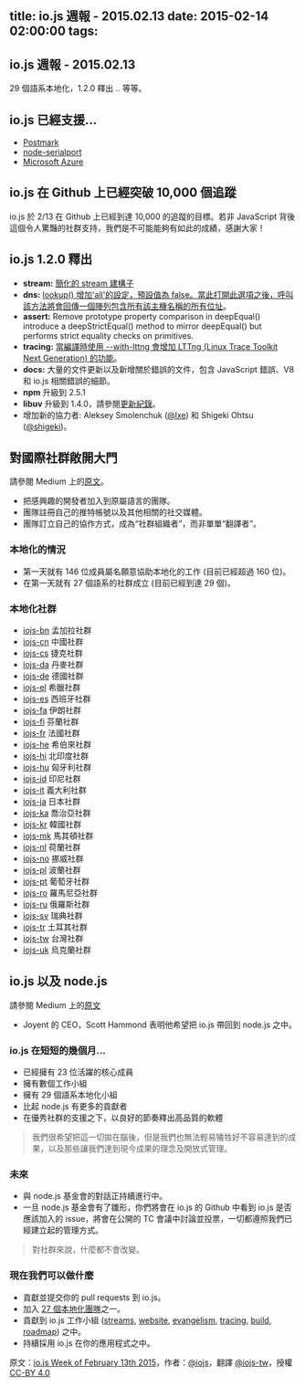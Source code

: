 title: io.js 週報 - 2015.02.13
date: 2015-02-14 02:00:00
tags: 
---

## io.js 週報 - 2015.02.13

29 個語系本地化，1.2.0 釋出 .. 等等。

## io.js 已經支援...

* [Postmark](http://blog.postmarkapp.com/post/110829734198/its-official-were-getting-cozy-with-node-js)
* [node-serialport](https://github.com/voodootikigod/node-serialport/issues/439)
* [Microsoft Azure](http://azure.microsoft.com/en-us/documentation/articles/web-sites-nodejs-iojs/)

## io.js 在 Github 上已經突破 10,000 個追蹤

io.js 於 2/13 在 Github 上已經到達 10,000 的追蹤的目標。若非 JavaScript 背後這個令人驚豔的社群支持，我們是不可能能夠有如此的成績，感謝大家！

## io.js 1.2.0 釋出

* **stream:** [簡化的 stream 建構子](https://github.com/iojs/readable-stream/issues/102)
* **dns:** [lookup() 增加'all'的設定，預設值為 false。當此打開此選項之後，呼叫該方法將會回傳一個陣列包含所有該主機名稱的所有位址](https://github.com/iojs/io.js/pull/744)。
* **assert:** Remove prototype property comparison in deepEqual() introduce a deepStrictEqual() method to mirror deepEqual() but performs strict equality checks on primitives.
* **tracing:** [當編譯時使用 --with-lttng 會增加 LTTng (Linux Trace Toolkit Next Generation) 的功能](https://github.com/iojs/io.js/pull/702)。
* **docs:** 大量的文件更新以及新增關於錯誤的文件，包含 JavaScript 錯誤、V8 和 io.js 相關錯誤的細節。
* **npm** 升級到 2.5.1
* **libuv** 升級到 1.4.0，請參閱[更新紀錄](https://github.com/libuv/libuv/blob/v1.x/ChangeLog)。
* 增加新的協力者: Aleksey Smolenchuk ([@lxe](https://github.com/lxe)) 和 Shigeki Ohtsu ([@shigeki](https://github.com/shigeki))。

## 對國際社群敞開大門

請參閱 Medium 上的[原文](https://medium.com/@mikeal/how-io-js-built-a-146-person-27-language-localization-effort-in-one-day-65e5b1c49a62)。

* 把感興趣的開發者加入到原屬語言的團隊。
* 團隊註冊自己的推特帳號以及其他相關的社交媒體。
* 團隊訂立自己的協作方式，成為“社群組織者”，而非單單“翻譯者”。

### 本地化的情況

* 第一天就有 146 位成員屬名願意協助本地化的工作 (目前已經超過 160 位)。
* 在第一天就有 27 個語系的社群成立 (目前已經到達 29 個)。

### 本地化社群

* [iojs-bn](https://medium.com/node-js-javascript/io-js-week-of-february-13th-2015-7846b94074a2) 孟加拉社群
* [iojs-cn](https://github.com/iojs/iojs-cn) 中國社群
* [iojs-cs](https://github.com/iojs/iojs-cs) 捷克社群
* [iojs-da](https://github.com/iojs/iojs-da) 丹麥社群
* [iojs-de](https://github.com/iojs/iojs-de) 德國社群
* [iojs-el](https://github.com/iojs/iojs-el) 希臘社群
* [iojs-es](https://github.com/iojs/iojs-es) 西班牙社群
* [iojs-fa](https://github.com/iojs/iojs-fa) 伊朗社群
* [iojs-fi](https://github.com/iojs/iojs-fi) 芬蘭社群
* [iojs-fr](https://github.com/iojs/iojs-fr) 法國社群
* [iojs-he](https://github.com/iojs/iojs-he) 希伯來社群
* [iojs-hi](https://github.com/iojs/iojs-hi) 北印度社群
* [iojs-hu](https://github.com/iojs/iojs-hu) 匈牙利社群
* [iojs-id](https://github.com/iojs/iojs-id) 印尼社群
* [iojs-it](https://github.com/iojs/iojs-it) 義大利社群
* [iojs-ja](https://github.com/iojs/iojs-ja) 日本社群
* [iojs-ka](https://github.com/iojs/iojs-ka) 喬治亞社群
* [iojs-kr](https://github.com/iojs/iojs-kr) 韓國社群
* [iojs-mk](https://github.com/iojs/iojs-mk) 馬其頓社群
* [iojs-nl](https://github.com/iojs/iojs-nl) 荷蘭社群
* [iojs-no](https://github.com/iojs/iojs-no) 挪威社群
* [iojs-pl](https://github.com/iojs/iojs-pl) 波蘭社群
* [iojs-pt](https://github.com/iojs/iojs-pt) 葡萄牙社群
* [iojs-ro](https://github.com/iojs/iojs-ro) 羅馬尼亞社群
* [iojs-ru](https://github.com/iojs/iojs-ru) 俄羅斯社群
* [iojs-sv](https://github.com/iojs/iojs-sv) 瑞典社群
* [iojs-tr](https://github.com/iojs/iojs-tr) 土耳其社群
* [iojs-tw](https://github.com/iojs/iojs-tw) 台灣社群
* [iojs-uk](https://github.com/iojs/iojs-uk) 烏克蘭社群

## io.js 以及 node.js

請參閱 Medium 上的[原文](https://medium.com/@iojs/io-js-and-a-node-js-foundation-4e14699fb7be)

* Joyent 的 CEO，Scott Hammond 表明他希望把 io.js 帶回到 node.js 之中。

### io.js 在短短的幾個月...

* 已經擁有 23 位活躍的核心成員
* 擁有數個工作小組
* 擁有 29 個語系本地化小組
* 比起 node.js 有更多的貢獻者
* 在優秀社群的支援之下，以良好的節奏釋出高品質的軟體

> 我們很希望把這一切拋在腦後，但是我們也無法輕易犧牲好不容易達到的成果，以及那些讓我們達到現今成果的理念及開放式管理。

### 未來

* 與 node.js 基金會的對話正持續進行中。
* 一旦 node.js 基金會有了雛形，你們將會在 io.js 的 Github 中看到 io.js 是否應該加入的 issue，將會在公開的 TC 會議中討論並投票，一切都遵照我們已經建立起的管理方式。

> 對社群來說，什麼都不會改變。

### 現在我們可以做什麼

* 貢獻並提交你的 pull requests 到 io.js。
* 加入 [27 個本地化團隊](https://github.com/iojs/website/issues/125)之一。
* 貢獻到 io.js 工作小組 ([streams](https://github.com/iojs/readable-stream), [website](https://github.com/iojs/website), [evangelism](https://github.com/iojs/website/labels/evangelism), [tracing](https://github.com/iojs/tracing-wg), [build](https://github.com/iojs/build), [roadmap](https://github.com/iojs/roadmap)) 之中。
* 持續採用 io.js 在你的應用程式之中。

原文：[io.js Week of February 13th 2015](https://medium.com/node-js-javascript/io-js-week-of-february-13th-2015-7846b94074a2)，作者：[@iojs](https://medium.com/@iojs)，翻譯 [@iojs-tw](https://github.com/iojs/iojs-tw)，授權 [CC-BY 4.0](https://creativecommons.org/licenses/by/4.0/deed.zh_TW)
